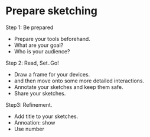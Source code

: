 # Prepare sketching
Step 1: Be prepared
- Prepare your tools beforehand.
- What are your goal?
- Who is your audience?
  
Step 2: Read, Set..Go!
- Draw a frame for your devices.
- and then move onto some more detailed interactions.
- Annotate your sketches and keep them safe.
- Share your sketches.

Step3: Refinement.
- Add title to your sketches.
- Annoation: show 
- Use number